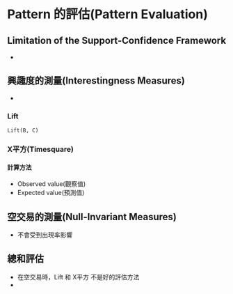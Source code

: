 # Pattern 的評估(Pattern Evaluation)

## Limitation of the Support-Confidence Framework
* 

## 興趣度的測量(Interestingness Measures)
* 

### Lift
```
Lift(B, C)
```

### X平方(Timesquare)
#### 計算方法
* Observed value(觀察值)
* Expected value(預測值)


## 空交易的測量(Null-Invariant Measures)
* 不會受到出現率影響

## 總和評估
* 在空交易時，Lift 和 X平方 不是好的評估方法
* 
